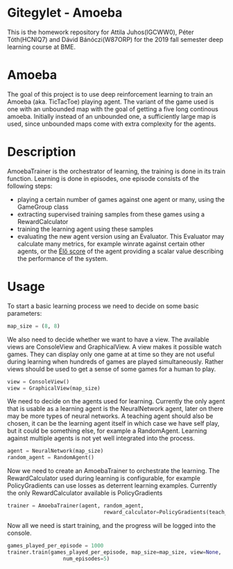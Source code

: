 # Gitegylet - Amoeba

This is the homework repository for Attila Juhos(IGCWW0), Péter Tóth(HCNIQ7) and Dávid Bánóczi(W87ORP) for the 2019 fall semester
deep learning course at BME.

# Amoeba

The goal of this project is to use deep reinforcement learning to train an Amoeba (aka. TicTacToe) playing agent. The variant of the game
used is one with an unbounded map with the goal of getting a five long continous amoeba. Initially instead of an unbounded one,
a sufficiently large map is used, since unbounded maps come with extra complexity for the agents.

# Description

AmoebaTrainer is the orchestrator of learning, the training is done in its train function. Learning is done in episodes, one episode consists of  the following steps:
- playing a certain number of games against one agent or many, using the GameGroup class
- extracting supervised training samples from these games using a RewardCalculator
- training the learning agent using these samples
- evaluating the new agent version using an Evaluator. This Evaluator may calculate many metrics, for example winrate against certain other agents, or the [Élő score](https://en.wikipedia.org/wiki/Elo_rating_system) of the agent providing a scalar value describing the performance of the system.

# Usage

To start a basic learning process we need to decide on some basic parameters:

```python
map_size = (8, 8)
```
We also need to decide whether we want to have a view. The available views are ConsoleView and GraphicalView. A view makes it possible watch games. They can display only one game at at time so they are not useful during learning when hundreds of games are played simultaneously. Rather views should be used to get a sense of some games for a human to play.
```python
view = ConsoleView()
view = GraphicalView(map_size)
```
We need to decide on the agents used for learning. Currently the only agent that is usable as a learning agent is the NeuralNetwork agent, later on there may be more types of neural networks. A teaching agent should also be chosen, it can be the learning agent itself in which case we have self play, but it could be something else, for example a RandomAgent. Learning against multiple agents is not yet well integrated into the process.
```python
agent = NeuralNetwork(map_size)
random_agent = RandomAgent()
```
Now we need to create an AmoebaTrainer to orchestrate the learning. The RewardCalculator used during learning is configurable, for example PolicyGradients can use losses as deterrent learning examples. Currently the only RewardCalculator available is PolicyGradients
```python
trainer = AmoebaTrainer(agent, random_agent,
                               reward_calculator=PolicyGradients(teach_with_losses=False))
```
Now all we need is start training, and the progress will be logged into the console.
```python
games_played_per_episode = 1000
trainer.train(games_played_per_episode, map_size=map_size, view=None,
                  num_episodes=5)
```

